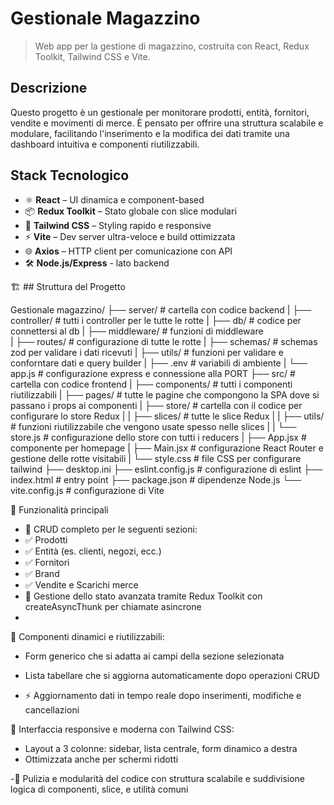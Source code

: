 # Gestionale Magazzino

> Web app per la gestione di magazzino, costruita con React, Redux Toolkit, Tailwind CSS e Vite.

## Descrizione

Questo progetto è un gestionale per monitorare prodotti, entità, fornitori, vendite e movimenti di merce. È pensato per offrire una struttura scalabile e modulare, facilitando l'inserimento e la modifica dei dati tramite una dashboard intuitiva e componenti riutilizzabili.

## Stack Tecnologico

- ⚛️ **React** – UI dinamica e component-based  
- 📦 **Redux Toolkit** – Stato globale con slice modulari  
- 💨 **Tailwind CSS** – Styling rapido e responsive  
- ⚡ **Vite** – Dev server ultra-veloce e build ottimizzata  
- 🌐 **Axios** – HTTP client per comunicazione con API  
- 🛠️ **Node.js/Express** - lato backend

🏗️ ## Struttura del Progetto

Gestionale magazzino/
├── server/               # cartella con codice backend
|    ├── controller/      # tutti i controller per le tutte le rotte
|    ├── db/              # codice per connettersi al db 
|    ├── middleware/      # funzioni di middleware  
|    ├── routes/          # configurazione di tutte le rotte 
|    ├── schemas/         # schemas zod per validare i dati ricevuti
|    ├── utils/           # funzioni per validare e conforntare dati e query builder
|    ├── .env             # variabili di ambiente
|    └── app.js           # configurazione express e connessione alla PORT
├── src/                  # cartella con codice frontend
|    ├── components/      # tutti i componenti riutilizzabili 
|    ├── pages/           # tutte le pagine che compongono la SPA dove si passano i props ai componenti
|    ├── store/           # cartella con il codice per configurare lo store Redux
|    |    ├── slices/     # tutte le slice Redux
|    |    ├── utils/      # funzioni riutilizzabile che vengono usate spesso nelle slices
|    |    └── store.js    # configurazione dello store con tutti i reducers
|    ├── App.jsx          # componente per homepage
|    ├── Main.jsx         # configurazione React Router e gestione delle rotte visitabili
|    └── style.css        # file CSS per configurare tailwind
├── desktop.ini
├── eslint.config.js      # configurazione di eslint
├── index.html            # entry point
├── package.json          # dipendenze Node.js
└── vite.config.js        # configurazione di Vite


🚀 Funzionalità principali
- 🔄 CRUD completo per le seguenti sezioni:
- ✅ Prodotti
- ✅ Entità (es. clienti, negozi, ecc.)
- ✅ Fornitori
- ✅ Brand
- ✅ Vendite e Scarichi merce
- 🧠 Gestione dello stato avanzata tramite Redux Toolkit con createAsyncThunk per chiamate asincrone
- 
🧩 Componenti dinamici e riutilizzabili:
- Form generico che si adatta ai campi della sezione selezionata
- Lista tabellare che si aggiorna automaticamente dopo operazioni CRUD

- ⚡ Aggiornamento dati in tempo reale dopo inserimenti, modifiche e cancellazioni
  
🎨 Interfaccia responsive e moderna con Tailwind CSS:
- Layout a 3 colonne: sidebar, lista centrale, form dinamico a destra
- Ottimizzata anche per schermi ridotti
  
-🧹 Pulizia e modularità del codice con struttura scalabile e suddivisione logica di componenti, slice, e utilità comuni
